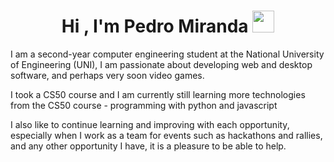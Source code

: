 <h1 align="center"><b>Hi , I'm Pedro Miranda </b><img src="https://media.giphy.com/media/hvRJCLFzcasrR4ia7z/giphy.gif" width="35"></h1>

I am a second-year computer engineering student at the National University of Engineering (UNI), 
I am passionate about developing web and desktop software, and perhaps very soon video games.

I took a CS50 course and I am currently still learning more technologies from the 
CS50 course - programming with python and javascript

I also like to continue learning and improving with each opportunity, especially when 
I work as a team for events such as hackathons and rallies, 
and any other opportunity I have, it is a pleasure to be able to help.

<!--
**PedroMG2023/PedroMG2023** is a ✨ _special_ ✨ repository because its `README.md` (this file) appears on your GitHub profile.

Here are some ideas to get you started:

- 🔭 I’m currently working on ...
- 🌱 I’m currently learning ...
- 👯 I’m looking to collaborate on ...
- 🤔 I’m looking for help with ...
- 💬 Ask me about ...
- 📫 How to reach me: ...
- 😄 Pronouns: ...
- ⚡ Fun fact: ...
-->
